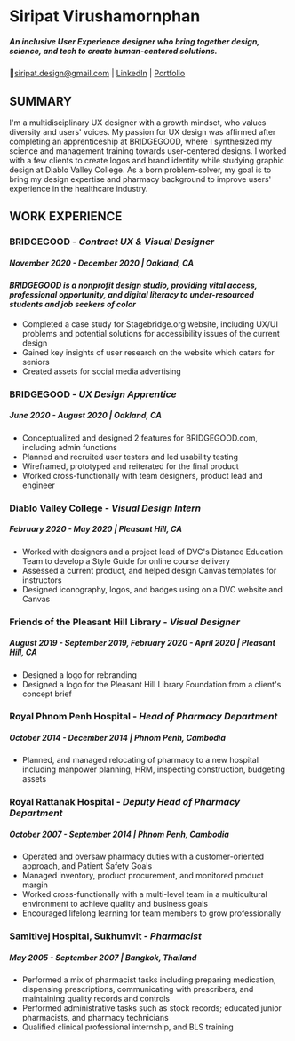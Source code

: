 # Siripat Virushamornphan
##### *An inclusive User Experience designer who bring together design, science, and tech to create human-centered solutions.*
:email:siripat.design@gmail.com  | <a href="https://www.linkedin.com/in/siripatv/">LinkedIn</a> | <a href="https://docs.google.com/presentation/d/1VMYOmMRTI61Gngk6a7yT5dEvcl5LQilnc3Tf_cwDhAI/edit?usp=sharing">Portfolio</a>


## SUMMARY
I'm a multidisciplinary UX designer with a growth mindset, who values diversity and users' voices. My passion for UX design was affirmed after completing an apprenticeship at BRIDGEGOOD, where I synthesized my science and management training towards user-centered designs. I worked with a few clients to create logos and brand identity while studying graphic design at Diablo Valley College.
As a born problem-solver, my goal is to bring my design expertise and pharmacy background to improve users' experience in the healthcare industry.

## WORK EXPERIENCE

### BRIDGEGOOD - *Contract UX & Visual Designer*
##### November 2020 - December 2020 | Oakland, CA
#### *BRIDGEGOOD is a nonprofit design studio, providing vital access, professional opportunity, and digital literacy to under-resourced students and job seekers of color*
- Completed a case study for Stagebridge.org website, including UX/UI problems and potential solutions for accessibility issues of the current design
- Gained key insights of user research on the website which caters for seniors
- Created assets for social media advertising 

### BRIDGEGOOD - *UX Design Apprentice*
##### June 2020 - August 2020 | Oakland, CA
- Conceptualized and designed 2 features for BRIDGEGOOD.com, including admin functions
- Planned and recruited user testers and led usability testing
- Wireframed, prototyped and reiterated for the final product
- Worked cross-functionally with team designers, product lead and engineer

### Diablo Valley College - *Visual Design Intern*
##### February 2020 - May 2020 | Pleasant Hill, CA
- Worked with designers and a project lead of DVC's Distance Education Team to develop a Style Guide for online course delivery
- Assessed a current product, and helped design Canvas templates for instructors
- Designed iconography, logos, and badges using on a DVC website and Canvas

### Friends of the Pleasant Hill Library - *Visual Designer*
##### August 2019 - September 2019, February 2020 - April 2020 | Pleasant Hill, CA
- Designed a logo for rebranding
- Designed a logo for the Pleasant Hill Library Foundation from a client's concept brief

### Royal Phnom Penh Hospital - *Head of Pharmacy Department*
##### October 2014 - December 2014 | Phnom Penh, Cambodia
- Planned, and managed relocating of pharmacy to a new hospital including manpower planning, HRM, inspecting construction, budgeting assets

### Royal Rattanak Hospital - *Deputy Head of Pharmacy Department*
##### October 2007 - September 2014 | Phnom Penh, Cambodia
- Operated and oversaw pharmacy duties with a customer-oriented approach, and Patient Safety Goals
- Managed inventory, product procurement, and monitored product margin
- Worked cross-functionally with a multi-level team in a multicultural environment to achieve quality and business goals
- Encouraged lifelong learning for team members to grow professionally

### Samitivej Hospital, Sukhumvit - *Pharmacist*
##### May 2005 - September 2007 | Bangkok, Thailand
- Performed a mix of pharmacist tasks including preparing medication, dispensing prescriptions, communicating with prescribers, and maintaining quality records and controls
- Performed administrative tasks such as stock records; educated junior pharmacists, and pharmacy technicians
- Qualified clinical professional internship, and BLS training


